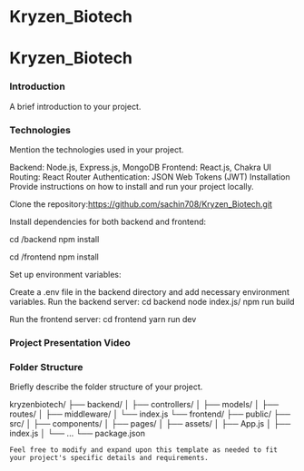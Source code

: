 # Kryzen_Biotech
# Kryzen_Biotech

### Introduction
A brief introduction to your project.

### Technologies
Mention the technologies used in your project.

Backend: Node.js, Express.js, MongoDB
Frontend: React.js, Chakra UI
Routing: React Router
Authentication: JSON Web Tokens (JWT)
Installation
Provide instructions on how to install and run your project locally.

Clone the repository:https://github.com/sachin708/Kryzen_Biotech.git

Install dependencies for both backend and frontend:

cd /backend
npm install

cd /frontend
npm install

Set up environment variables:

Create a .env file in the backend directory and add necessary environment variables.
Run the backend server:
cd backend
node index.js/ npm run build

Run the frontend server:
cd frontend
yarn run dev

### Project Presentation Video


### Folder Structure
Briefly describe the folder structure of your project.

kryzenbiotech/
├── backend/
│   ├── controllers/
│   ├── models/
│   ├── routes/
│   ├── middleware/
│   └── index.js
└── frontend/
    ├── public/
    ├── src/
    │   ├── components/
    │   ├── pages/
    │   ├── assets/
    │   ├── App.js
    │   ├── index.js
    │   └── ...
    └── package.json

    Feel free to modify and expand upon this template as needed to fit your project's specific details and requirements.
